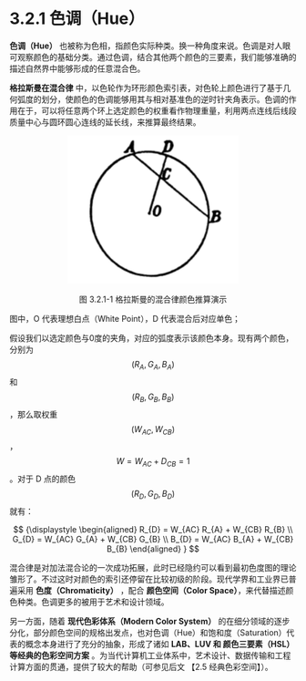 
# 3.2.1 色调（Hue）

**色调（Hue）** 也被称为色相，指颜色实际种类。换一种角度来说。色调是对人眼可观察颜色的基础分类。通过色调，结合其他两个颜色的三要素，我们能够准确的描述自然界中能够形成的任意混合色。

**格拉斯曼在混合律** 中，以色轮作为环形颜色索引表，对色轮上颜色进行了基于几何弧度的划分，使颜色的色调能够用其与相对基准色的逆时针夹角表示。色调的作用在于，可以将任意两个环上选定颜色的权重看作物理重量，利用两点连线后线段质量中心与圆环圆心连线的延长线，来推算最终结果。

<center>
<figure>
   <img width = "300" height = "260"
      src="../../Pictures/Grassmann_Circle.png" alt="">
   <figcaption>
      <p>图 3.2.1-1 格拉斯曼的混合律颜色推算演示</p>
   </figcaption>
</figure>
</center>


图中，O 代表理想白点（White Point），D 代表混合后对应单色；

假设我们以选定颜色与0度的夹角，对应的弧度表示该颜色本身。现有两个颜色，分别为 $$(R_{A},G_{A},B_{A})$$ 和 $$(R_{B},G_{B},B_{B})$$ ，那么取权重 $$(W_{AC},W_{CB})$$ ， $$W = W_{AC} + D_{CB} = 1$$ 。对于 D 点的颜色 $$(R_{D},G_{D},B_{D})$$ 就有：

$$
{\displaystyle 
 \begin{aligned}
   R_{D} = W_{AC} R_{A} + W_{CB} R_{B} \\
   G_{D} = W_{AC} G_{A} + W_{CB} G_{B} \\
   B_{D} = W_{AC} B_{A} + W_{CB} B_{B}
 \end{aligned}
}
$$

混合律是对加法混合论的一次成功拓展，此时已经隐约可以看到最初色度图的理论雏形了。不过这时对颜色的索引还停留在比较初级的阶段。现代学界和工业界已普遍采用 **色度（Chromaticity）** ，配合 **颜色空间（Color Space）**，来代替描述颜色种类。色调更多的被用于艺术和设计领域。

另一方面，随着 **现代色彩体系（Modern Color System）** 的在细分领域的逐步分化，部分颜色空间的规格出发点，也对色调（Hue）和饱和度（Saturation）代表的概念本身进行了充分的抽象，形成了诸如 **LAB、LUV 和 颜色三要素（HSL）等经典的色彩空间方案** 。为当代计算机工业体系中，艺术设计、数据传输和工程计算方面的贯通，提供了较大的帮助（可参见后文 【2.5 经典色彩空间】）。


[ref]: References_3.md